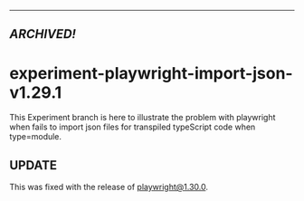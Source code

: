 -----
*__ARCHIVED!__*
-----
# experiment-playwright-import-json-v1.29.1
This Experiment branch is here to illustrate the problem with playwright when fails to import json files for transpiled typeScript code when type=module.

## UPDATE
This was fixed with the release of [playwright@1.30.0](https://github.com/microsoft/playwright/releases/tag/v1.30.0).
